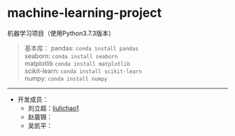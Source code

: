 # machine-learning-project
机器学习项目（使用Python3.7.3版本）
> 基本库：
pandas: `conda install pandas`  
seaborn: `conda install seaborn`    
matplotlib `conda install matplotlib`   
scikit-learn: `conda install scikit-learn`  
numpy: `conda install numpy`
---
- 开发成员：
     - 刘立超：[liulichao1](https://github.com/liulichao1/machine-learning-project)
     - 赵晨锦：
     - 吴凯平：
